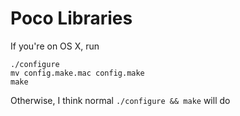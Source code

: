# Poco Libraries

If you're on OS X, run

    ./configure
    mv config.make.mac config.make
    make

Otherwise, I think normal `./configure && make` will do 
